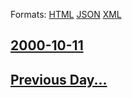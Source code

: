 
Formats: [HTML](2000/10/11/index.html)  [JSON](2000/10/11/index.json)  [XML](2000/10/11/index.xml)  

## [2000-10-11](/news/2000/10/11/index.md)

## [Previous Day...](/news/2000/10/10/index.md)

